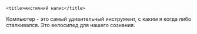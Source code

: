 <!DOCTYPE html>
<html>
<head>
	<meta charset="utf-8">
	<link rel="stylesheet" type="text/css"
	      href="style7.css">

	<title>мистичний напис</title>

</head>
<body>
	<span class="bigFont skewLeft">Компьютер</span>
    - это самый
	<span class="magazine1">удивительный</span>
	<span class="magazine2">инструмент</span>, с каким я когда либо
	сталкивался. Это
	<span class="reallyBigFont"> велосипед</span>
    для
    <span class="rotateRight">нашего</span>              
    <span class="magazine3">сознания</span>.

</body>
</html>
